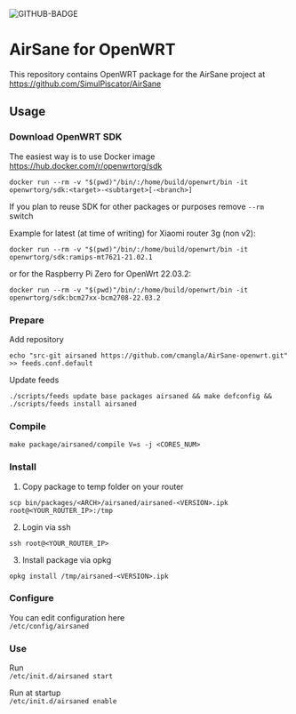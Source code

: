 ![GITHUB-BADGE](https://github.com/cmangla/AirSane-openwrt/actions/workflows/build.yml/badge.svg)
# AirSane for OpenWRT
This repository contains OpenWRT package for the AirSane project at https://github.com/SimulPiscator/AirSane
## Usage
### Download OpenWRT SDK
The easiest way is to use Docker image\
https://hub.docker.com/r/openwrtorg/sdk

```
docker run --rm -v "$(pwd)"/bin/:/home/build/openwrt/bin -it openwrtorg/sdk:<target>-<subtarget>[-<branch>]
```
If you plan to reuse SDK for other packages or purposes remove ```--rm``` switch


Example for latest (at time of writing) for Xiaomi router 3g (non v2):
```
docker run --rm -v "$(pwd)"/bin/:/home/build/openwrt/bin -it openwrtorg/sdk:ramips-mt7621-21.02.1
```
or for the Raspberry Pi Zero for OpenWrt 22.03.2:
```
docker run --rm -v "$(pwd)"/bin/:/home/build/openwrt/bin -it openwrtorg/sdk:bcm27xx-bcm2708-22.03.2
```
### Prepare
Add repository
```
echo "src-git airsaned https://github.com/cmangla/AirSane-openwrt.git" >> feeds.conf.default
```

Update feeds
```
./scripts/feeds update base packages airsaned && make defconfig && ./scripts/feeds install airsaned
```
### Compile
```
make package/airsaned/compile V=s -j <CORES_NUM>
```

### Install
1) Copy package to temp folder on your router
```
scp bin/packages/<ARCH>/airsaned/airsaned-<VERSION>.ipk root@<YOUR_ROUTER_IP>:/tmp
```
2) Login via ssh
```
ssh root@<YOUR_ROUTER_IP>
```
3) Install package via opkg
```
opkg install /tmp/airsaned-<VERSION>.ipk
```

### Configure
You can edit configuration here\
```/etc/config/airsaned```

### Use
Run\
```/etc/init.d/airsaned start```

Run at startup\
```/etc/init.d/airsaned enable```
